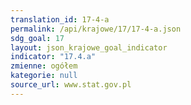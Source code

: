 ```yaml
---
translation_id: 17-4-a
permalink: /api/krajowe/17/17-4-a.json
sdg_goal: 17
layout: json_krajowe_goal_indicator
indicator: "17.4.a"
zmienne: ogółem
kategorie: null
source_url: www.stat.gov.pl
---
```

